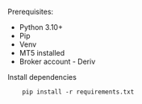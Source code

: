 Prerequisites:

- Python 3.10+
- Pip
- Venv 
- MT5 installed
- Broker account - Deriv


Install dependencies

```shell
    pip install -r requirements.txt

```